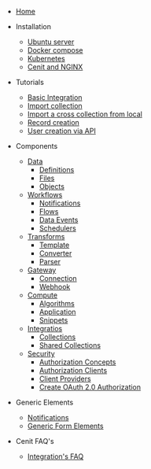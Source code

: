 -  [Home](/)

- Installation
  - [Ubuntu server](ubuntu_server.md)
  - [Docker compose](docker_compose.md)
  - [Kubernetes](kubernetes.md)
  - [Cenit and NGINX](cenit_nginx.md)

- Tutorials
  - [Basic Integration](generic_view.md)
  - [Import collection](import_collection.md)
  - [Import a cross collection from local](importing_cross_collection_on_cenit_local.md)
  - [Record creation](record_creation.md)
  - [User creation via API](user_creation_by_api.md)

- Components
  - [Data](data.md)
    - [Definitions](definitions.md)
    - [Files](file.md)
    - [Objects](object.md)
  - [Workflows](workflow.md)
    - [Notifications](notification.md)
    - [Flows](flow.md)
    - [Data Events](data_event.md)
    - [Schedulers](scheduler.md)
  - [Transforms](transformation.md)
    - [Template](template.md)
    - [Converter](converter.md)
    - [Parser](parser.md)
  - [Gateway](gateway.md)
    - [Connection](connection.md)
    - [Webhook](webhook.md)
  - [Compute](compute.md)
    - [Algorithms](algorithms.md)
    - [Application](application.md)
    - [Snippets](snippets.md)
  - [Integratios](integration.md)
    - [Collections](collection.md)
    - [Shared Collections](shared_collection.md)
  - [Security](security.md)
    - [Authorization Concepts](authorization.md)
    - [Authorization Clients](client.md)
    - [Client Providers](provider.md)
    - [Create OAuth 2.0 Authorization](auth_oauth_2.md)

- Generic Elements
  - [Notifications](notifications.md)
  - [Generic Form Elements](generic_action_form.md)

- Cenit FAQ's
  - [Integration's FAQ](integrations_faqs.md)
  
